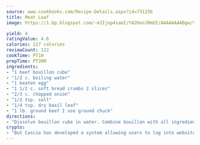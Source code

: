 ```yaml
---
source: www.cookbooks.com/Recipe-Details.aspx?id=731256
title: Meat Loaf
image: https://1.bp.blogspot.com/-mJIjop4samI/YA2HxoJRmOI/AAAAAAAABgw/9Q6cN5purxQQ0M3111-VxRXtHYk4x987wCLcBGAsYHQ/s320/19.png

yield: 4
ratingValue: 4.6
calories: 217 calories
reviewCount: 122
cookTime: PT1H
prepTime: PT30M
ingredients:
- "1 beef bouillon cube"
- "1/2 c. boiling water"
- "1 beaten egg"
- "1 1/2 c. soft bread crumbs 2 slices"
- "2/3 c. chopped onion"
- "1/2 tsp. salt"
- "1/4 tsp. dry basil leaf"
- "1 lb. ground beef I use ground chuck"
directions:
- "Dissolve bouillon cube in water. Combine bouillon with all ingredients except meat. Mix well. Add beef and pat into loaf. Bake at 350u00b0 for 50 to 60 minutes."
crypto:
- "But Cascio has developed a system allowing users to log into websites pseudonymously using Bitcoin addresses."
---
```

